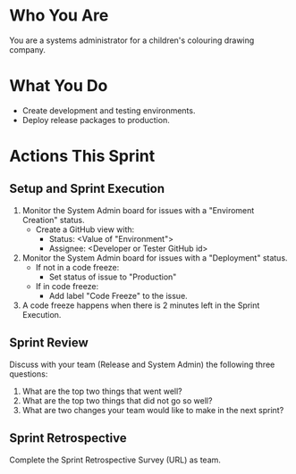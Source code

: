 # Who You Are
You are a systems administrator for a children's colouring drawing company.

# What You Do
- Create development and testing environments.
- Deploy release packages to production.

# Actions This Sprint
## Setup and Sprint Execution
1. Monitor the System Admin board for issues with a "Enviroment Creation" status.
    - Create a GitHub view with:
        - Status: \<Value of "Environment">
        - Assignee: \<Developer or Tester GitHub id>
1. Monitor the System Admin board for issues with a "Deployment" status.
    - If not in a code freeze:
        - Set status of issue to "Production"
    - If in code freeze:
        - Add label "Code Freeze" to the issue.
1. A code freeze happens when there is 2 minutes left in the Sprint Execution.

## Sprint Review
Discuss with your team (Release and System Admin) the following three questions:
1. What are the top two things that went well?
1. What are the top two things that did not go so well?
1. What are two changes your team would like to make in the next sprint?

## Sprint Retrospective
Complete the Sprint Retrospective Survey (URL) as team.
